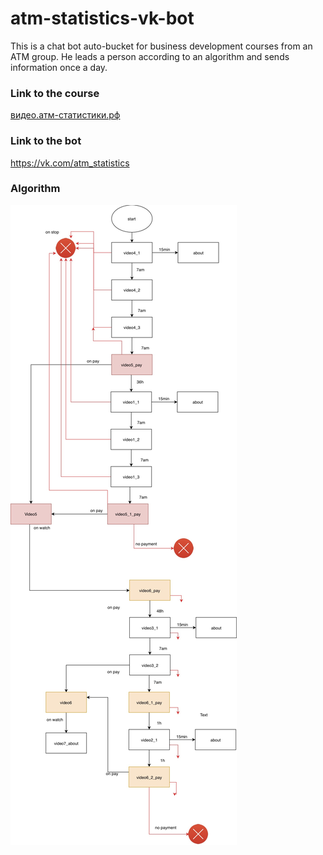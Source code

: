 # atm-statistics-vk-bot

This is a chat bot auto-bucket for business development courses from an ATM group. He leads a person according to an algorithm and sends information once a day.

### Link to the course
[видео.атм-статистики.рф](http://xn--b1aedk6a.xn----7sbb6aaanl0ccfdbc.xn--p1ai/)
### Link to the bot
https://vk.com/atm_statistics

### Algorithm

![logic](./logic.jpg)

